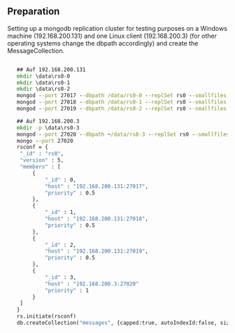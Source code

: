 

Preparation
-----------

Setting up a mongodb replication cluster for testing purposes on a Windows machine (192.168.200.131) and one Linux client (192.168.200.3) (for other operating systems change the dbpath accordingly) and create the MessageCollection. 

````bat

   ## Auf 192.168.200.131
   mkdir \data\rs0-0
   mkdir \data\rs0-1
   mkdir \data\rs0-2
   mongod --port 27017 --dbpath /data/rs0-0 --replSet rs0 --smallfiles --oplogSize 128
   mongod --port 27018 --dbpath /data/rs0-1 --replSet rs0 --smallfiles --oplogSize 128
   mongod --port 27019 --dbpath /data/rs0-2 --replSet rs0 --smallfiles --oplogSize 128

   ## Auf 192.168.200.3
   mkdir -p \data\rs0-3
   mongod --port 27020 --dbpath ~/data/rs0-3 --replSet rs0 --smallfiles --oplogSize 128
   mongo --port 27020
   rsconf = {
	"_id" : "rs0",
	"version" : 5,
	"members" : [
		{
			"_id" : 0,
			"host" : "192.168.200.131:27017",
			"priority" : 0.5
		},
		{
			"_id" : 1,
			"host" : "192.168.200.131:27018",
			"priority" : 0.5
		},
		{
			"_id" : 2,
			"host" : "192.168.200.131:27019",
			"priority" : 0.5
		},
		{
			"_id" : 3,
			"host" : "192.168.200.3:27020"
            "priority" : 1
		}
	]
   }
   rs.initiate(rsconf)
   db.createCollection("messages", {capped:true, autoIndexId:false, size:100000, max:20})
````
